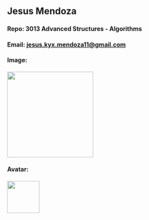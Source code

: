## Jesus Mendoza
#### Repo: 3013 Advanced Structures - Algorithms
#### Email: jesus.kyx.mendoza11@gmail.com
#### Image:
<img src="https://ca.slack-edge.com/TBMBG710S-U07J6EFCBTR-ef25ca4db77f-512" width="200">

#### Avatar:
<img src="https://avatars.githubusercontent.com/u/162663012?s=400&u=d33c92fb8cc40c36474756198806585946fb1596&v=4" width="75">
